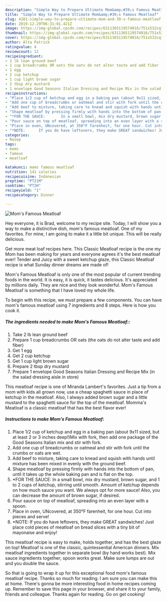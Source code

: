 ```yaml
---
description: "Simple Way to Prepare Ultimate Mom&amp;#39;s Famous Meatloaf"
title: "Simple Way to Prepare Ultimate Mom&amp;#39;s Famous Meatloaf"
slug: 4281-simple-way-to-prepare-ultimate-mom-and-39-s-famous-meatloaf
date: 2019-12-29T06:31:01.421Z
image: https://img-global.cpcdn.com/recipes/6311365119574016/751x532cq70/moms-famous-meatloaf-recipe-main-photo.jpg
thumbnail: https://img-global.cpcdn.com/recipes/6311365119574016/751x532cq70/moms-famous-meatloaf-recipe-main-photo.jpg
cover: https://img-global.cpcdn.com/recipes/6311365119574016/751x532cq70/moms-famous-meatloaf-recipe-main-photo.jpg
author: Alta Patrick
ratingvalue: 4
reviewcount: 12
recipeingredient:
- 2 lb lean ground beef
- 1 cup breadcrumbs OR oats the oats do not alter taste and add fiber
- 1 egg
- 2 cup ketchup
- 1 cup light brown sugar
- 2 tbsp dry mustard
- 1 envelope Good Seasons Italian Dressing and Recipe Mix in the salad dressing aisle in store
recipeinstructions:
- "Place 1/2 cup of ketchup and egg in a baking pan (about 9x11 sized, but at least 2 or 3 inches deep!)Mix with fork, then add one package of the Good Seasons Italian mix and stir with fork."
- "Add one cup of breadcrumbs or oatmeal and stir with fork until the crumbs or oats are wet."
- "Add beef to mixture, taking care to knead and squish with hands until mixture has been mixed in evenly with the ground beef."
- "Shape meatloaf by pressing firmly with hands into the bottom of pan, until it takes up the whole baking pan and is flat on the top."
- "*FOR THE SAUCE:       In a small bowl, mix dry mustard, brown sugar, and 1 to 2 cups of ketchup, stirring until smooth. Amount of ketchup depends on how much sauce you want. We always opt for more sauce! Also, you can decrease the amount of brown sugar, if desired."
- "Pour sauce on top of meatloaf, spreading into an even layer with a spoon."
- "Place in oven, UNcovered, at 350°F farenheit, for one hour. Cut into pieces and serve!"
- "*NOTE:      If you do have leftovers, they make GREAT sandwiches! Just place cold pieces of meatloaf on bread slices with a tiny bit of mayonaise and enjoy!"
categories:
- Resep
tags:
- moms
- famous
- meatloaf

katakunci: moms famous meatloaf
nutrition: 141 calories
recipecuisine: Indonesian
preptime: "PT21M"
cooktime: "PT2H"
recipeyield: "1"
recipecategory: Dinner

---
```



![Mom&#39;s Famous Meatloaf](https://img-global.cpcdn.com/recipes/6311365119574016/751x532cq70/moms-famous-meatloaf-recipe-main-photo.jpg)

Hey everyone, it is Brad, welcome to my recipe site. Today, I will show you a way to make a distinctive dish, mom&#39;s famous meatloaf. One of my favorites. For mine, I am going to make it a little bit unique. This will be really delicious.

Get more meat loaf recipes here. This Classic Meatloaf recipe is the one my Mom has been making for years and everyone agrees it&#39;s the best meatloaf ever! Tender and Juicy with a sweet ketchup glaze, this Classic Meatloaf recipe is what Sunday dinner dreams are made of!

Mom&#39;s Famous Meatloaf is only one of the most popular of current trending foods in the world. It is easy, it is quick, it tastes delicious. It's appreciated by millions daily. They are nice and they look wonderful. Mom&#39;s Famous Meatloaf is something that I have loved my whole life.


To begin with this recipe, we must prepare a few components. You can have mom&#39;s famous meatloaf using 7 ingredients and 8 steps. Here is how you cook it.

##### The ingredients needed to make Mom&#39;s Famous Meatloaf::

1. Take 2 lb lean ground beef
1. Prepare 1 cup breadcrumbs OR oats (the oats do not alter taste and add fiber)
1. Get 1 egg
1. Get 2 cup ketchup
1. Get 1 cup light brown sugar
1. Prepare 2 tbsp dry mustard
1. Prepare 1 envelope Good Seasons Italian Dressing and Recipe Mix (in the salad dressing aisle in store)


This meatloaf recipe is one of Miranda Lambert&#39;s favorites. Just a tip from a mom with kids all grown now, use a cheap spaghetti sauce in place of ketchup in the meatloaf. Also, I always added brown sugar and a little mustard to the spaghetti sauce for the top of the meatloaf. Momma&#39;s Meatloaf is a classic meatloaf that has the best flavor ever! 

##### Instructions to make Mom&#39;s Famous Meatloaf:

1. Place 1/2 cup of ketchup and egg in a baking pan (about 9x11 sized, but at least 2 or 3 inches deep!)Mix with fork, then add one package of the Good Seasons Italian mix and stir with fork.
1. Add one cup of breadcrumbs or oatmeal and stir with fork until the crumbs or oats are wet.
1. Add beef to mixture, taking care to knead and squish with hands until mixture has been mixed in evenly with the ground beef.
1. Shape meatloaf by pressing firmly with hands into the bottom of pan, until it takes up the whole baking pan and is flat on the top.
1. *FOR THE SAUCE:       In a small bowl, mix dry mustard, brown sugar, and 1 to 2 cups of ketchup, stirring until smooth. Amount of ketchup depends on how much sauce you want. We always opt for more sauce! Also, you can decrease the amount of brown sugar, if desired.
1. Pour sauce on top of meatloaf, spreading into an even layer with a spoon.
1. Place in oven, UNcovered, at 350°F farenheit, for one hour. Cut into pieces and serve!
1. *NOTE:      If you do have leftovers, they make GREAT sandwiches! Just place cold pieces of meatloaf on bread slices with a tiny bit of mayonaise and enjoy!


This meatloaf recipe is easy to make, holds together, and has the best glaze on top! Meatloaf is one of the classic, quintessential American dinners. Mix meatloaf ingredients together in separate bowl (by hand works best). Mix sauce ingredients together; spoon works great. Make sure lumps are out and you double the sauce. 

So that is going to wrap it up for this exceptional food mom&#39;s famous meatloaf recipe. Thanks so much for reading. I am sure you can make this at home. There's gonna be more interesting food in home recipes coming up. Remember to save this page in your browser, and share it to your family, friends and colleague. Thanks again for reading. Go on get cooking!
